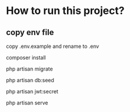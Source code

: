 # How to run this project?

## copy env file

copy .env.example and rename to .env

composer install

php artisan migrate

php artisan db:seed

php artisan jwt:secret

php artisan serve
